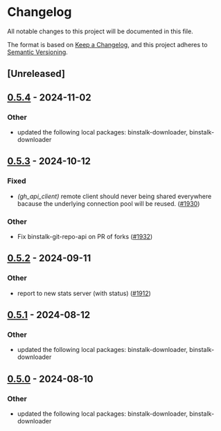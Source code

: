 # Changelog
All notable changes to this project will be documented in this file.

The format is based on [Keep a Changelog](https://keepachangelog.com/en/1.0.0/),
and this project adheres to [Semantic Versioning](https://semver.org/spec/v2.0.0.html).

## [Unreleased]

## [0.5.4](https://github.com/cargo-bins/cargo-binstall/compare/binstalk-git-repo-api-v0.5.3...binstalk-git-repo-api-v0.5.4) - 2024-11-02

### Other

- updated the following local packages: binstalk-downloader, binstalk-downloader

## [0.5.3](https://github.com/cargo-bins/cargo-binstall/compare/binstalk-git-repo-api-v0.5.2...binstalk-git-repo-api-v0.5.3) - 2024-10-12

### Fixed

- *(gh_api_client)* remote client should never being shared everywhere bacause the underlying connection pool will be reused. ([#1930](https://github.com/cargo-bins/cargo-binstall/pull/1930))

### Other

- Fix binstalk-git-repo-api on PR of forks ([#1932](https://github.com/cargo-bins/cargo-binstall/pull/1932))

## [0.5.2](https://github.com/cargo-bins/cargo-binstall/compare/binstalk-git-repo-api-v0.5.1...binstalk-git-repo-api-v0.5.2) - 2024-09-11

### Other

- report to new stats server (with status) ([#1912](https://github.com/cargo-bins/cargo-binstall/pull/1912))

## [0.5.1](https://github.com/cargo-bins/cargo-binstall/compare/binstalk-git-repo-api-v0.5.0...binstalk-git-repo-api-v0.5.1) - 2024-08-12

### Other
- updated the following local packages: binstalk-downloader, binstalk-downloader

## [0.5.0](https://github.com/cargo-bins/cargo-binstall/compare/binstalk-git-repo-api-v0.4.0...binstalk-git-repo-api-v0.5.0) - 2024-08-10

### Other
- updated the following local packages: binstalk-downloader, binstalk-downloader
